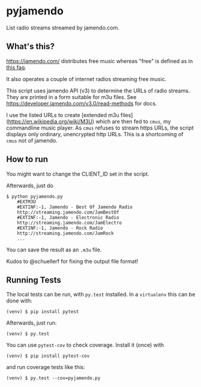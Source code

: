 # pyjamendo
List radio streams streamed by jamendo.com.

## What's this?

https://jamendo.com/ distributes free music whereas "free" is defined
as in [this faq](https://www.jamendo.com/faq).

It also operates a couple of internet radios streaming free music.

This script uses jamendo API (v3) to determine the URLs of radio
streams. They are printed in a form suitable for m3u files. See
https://developer.jamendo.com/v3.0/read-methods for docs.

I use the listed URLs to create [extended m3u files]
(https://en.wikipedia.org/wiki/M3U) which are then fed to `cmus`, my
commandline music player. As `cmus` refuses to stream https URLs, the
script displays only ordinary, unencrypted http URLs. This is a
shortcoming of `cmus` not of jamendo.


## How to run

You might want to change the CLIENT_ID set in the script.

Afterwards, just do

    $ python pyjamendo.py
        #EXTM3U
        #EXTINF:-1, Jamendo - Best Of Jamendo Radio
        http://streaming.jamendo.com/JamBestOf
        #EXTINF:-1, Jamendo - Electronic Radio
        http://streaming.jamendo.com/JamElectro
        #EXTINF:-1, Jamendo - Rock Radio
        http://streaming.jamendo.com/JamRock
        ...

You can save the result as an `.m3u` file.

Kudos to @schuellerf for fixing the output file format!


## Running Tests

The local tests can be run, with `py.test` installed. In a
`virtualenv` this can be done with:

    (venv) $ pip install pytest

Afterwards, just run:

    (venv) $ py.test

You can use `pytest-cov` to check coverage. Install it (once) with

    (venv) $ pip install pytest-cov

and run coverage tests like this:

    (venv) $ py.test --cov=pyjamendo.py
